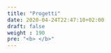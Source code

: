 ```yaml
---
title: "Progetti"
date: 2020-04-24T22:47:10+02:00
draft: false
weight : 190
pre: "<b> </b>"
---
```

